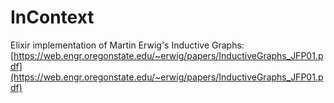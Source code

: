 # InContext

Elixir implementation of Martin Erwig's Inductive Graphs:
[https://web.engr.oregonstate.edu/~erwig/papers/InductiveGraphs_JFP01.pdf](https://web.engr.oregonstate.edu/~erwig/papers/InductiveGraphs_JFP01.pdf)
